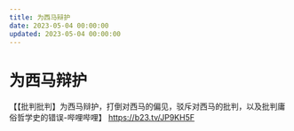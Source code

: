 ```yaml
---
title: 为西马辩护
date: 2023-05-04 00:00:00
updated: 2023-05-04 00:00:00
---
```


# 为西马辩护

【【批判批判】为西马辩护，打倒对西马的偏见，驳斥对西马的批判，以及批判庸俗哲学史的错误-哔哩哔哩】 https://b23.tv/JP9KH5F
